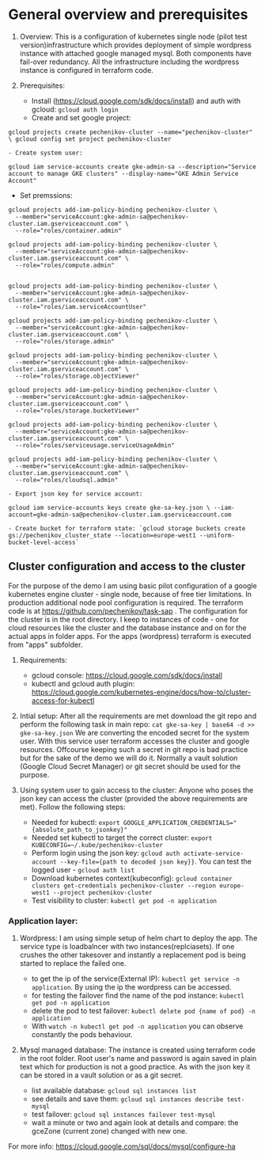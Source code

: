 # General overview and prerequisites
1. Overview:
This is a configuration of kubernetes single node (pilot test version)infrastructure which provides deployment of simple wordpress instance with attached google managed mysql. Both components have fail-over redundancy. All the infrastructure including the wordpress instance is configured in terraform 
code.

2. Prerequisites:
    - Install (https://cloud.google.com/sdk/docs/install) and auth with gcloud: `gcloud auth login`
    - Create and set google project:

`gcloud projects create pechenikov-cluster --name="pechenikov-cluster" \
gcloud config set project pechenikov-cluster`


    - Create system user:

`gcloud iam service-accounts create gke-admin-sa --description="Service account to manage GKE clusters" --display-name="GKE Admin Service Account"`

- Set premssions:

```
gcloud projects add-iam-policy-binding pechenikov-cluster \
  --member="serviceAccount:gke-admin-sa@pechenikov-cluster.iam.gserviceaccount.com" \
  --role="roles/container.admin"
    
gcloud projects add-iam-policy-binding pechenikov-cluster \
  --member="serviceAccount:gke-admin-sa@pechenikov-cluster.iam.gserviceaccount.com" \
  --role="roles/compute.admin"
  
  
gcloud projects add-iam-policy-binding pechenikov-cluster \
  --member="serviceAccount:gke-admin-sa@pechenikov-cluster.iam.gserviceaccount.com" \
  --role="roles/iam.serviceAccountUser"

gcloud projects add-iam-policy-binding pechenikov-cluster \
  --member="serviceAccount:gke-admin-sa@pechenikov-cluster.iam.gserviceaccount.com" \
  --role="roles/storage.admin"

gcloud projects add-iam-policy-binding pechenikov-cluster \
  --member="serviceAccount:gke-admin-sa@pechenikov-cluster.iam.gserviceaccount.com" \
  --role="roles/storage.objectViewer"
  
gcloud projects add-iam-policy-binding pechenikov-cluster \
  --member="serviceAccount:gke-admin-sa@pechenikov-cluster.iam.gserviceaccount.com" \
  --role="roles/storage.bucketViewer"

gcloud projects add-iam-policy-binding pechenikov-cluster \
  --member="serviceAccount:gke-admin-sa@pechenikov-cluster.iam.gserviceaccount.com" \
  --role="roles/serviceusage.serviceUsageAdmin"

gcloud projects add-iam-policy-binding pechenikov-cluster \
  --member="serviceAccount:gke-admin-sa@pechenikov-cluster.iam.gserviceaccount.com" \
  --role="roles/cloudsql.admin"

```

    - Export json key for service account: 


`gcloud iam service-accounts keys create gke-sa-key.json \
  --iam-account=gke-admin-sa@pechenikov-cluster.iam.gserviceaccount.com`



    - Create bucket for terraform state: `gcloud storage buckets create gs://pechenikov_cluster_state --location=europe-west1 --uniform-bucket-level-access`

## Cluster configuration and access to the cluster
For the purpose of the demo I am using basic pilot configuration of a google kubernetes engine cluster - single node, because of free tier limitations. In production additional node pool configuration is required. The terraform code is at https://github.com/pechenikov/task-sap . The configuration for the cluster is in the root directory. I keep to instances of code - one for cloud resources like the cluster and the database instance and on for the actual apps in folder apps. For the apps (wordpress) terraform is executed from "apps" subfolder.
1. Requirements:
    - gcloud console: https://cloud.google.com/sdk/docs/install
    - kubectl and gcloud auth plugin: https://cloud.google.com/kubernetes-engine/docs/how-to/cluster-access-for-kubectl

2. Intial setup:
After all the requirements are met download the git repo and perform the following task in main repo:
`cat gke-sa-key | base64 -d >> gke-sa-key.json`
We are converting the encoded secret for the system user. With this service user terraform accesses the cluster and google resources. Offcourse keeping such a secret in git repo is bad practice but for the sake of the demo we will do it. Normally a vault solution (Google Cloud Secret Manager) or git secret should be used for the purpose. 

3. Using system user to gain access to the cluster:
Anyone who poses the json key can access the cluster (provided the above requirements are met).
Follow the following steps:
    - Needed for kubectl: `export GOOGLE_APPLICATION_CREDENTIALS="{absolute_path_to_jsonkey}"`
    - Needed set kubectl to target the correct cluster: `export KUBECONFIG=~/.kube/pechenikov-cluster`
    - Perform login using the json key: `gcloud auth activate-service-account --key-file={path to decoded json key}}`. You can test the logged user - `gcloud auth list`
    - Download kubernetes context(kubeconfig): `gcloud container clusters get-credentials pechenikov-cluster --region europe-west1 --project pechenikov-cluster`
    - Test visibility to cluster: `kubectl get pod -n application`

### Application layer:

1. Wordpress:
I am using simple setup of helm chart to deploy the app. The service type is loadbalncer with two instances(replciasets). If one crushes the other takesover and instantly a replacement pod is being started to replace the failed one. 
    - to get the ip of the service(External IP): `kubectl get service -n application`. By using the ip the wordpress can be accessed.
    - for testing the failover find the name of the pod instance: `kubectl get pod -n application`
    - delete the pod to test failover: `kubectl delete pod {name of pod} -n application`
    - With `watch -n kubectl get pod -n application` you can observe constantly the pods behaviour.


2. Mysql managed database:
The instance is created using terraform code in the root folder. Root user's name and password is again saved in plain text which for production is not a good practice. As with the json key it can be stored in a vault solution or as a git secret. 

    - list available database: `gcloud sql instances list`
    - see details and save them: `gcloud sql instances describe test-mysql` 
    - test failover: `gcloud sql instances failover test-mysql`
    - wait a minute or two and again look at details and compare: the  gceZone (current zone) changed with new one. 

For more info: https://cloud.google.com/sql/docs/mysql/configure-ha





